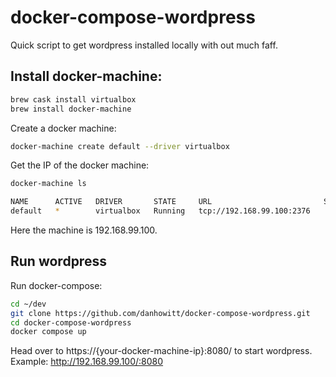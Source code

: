 docker-compose-wordpress
========================

Quick script to get wordpress installed locally with out much faff. 

## Install docker-machine:

```bash
brew cask install virtualbox
brew install docker-machine
```

Create a docker machine:

```bash
docker-machine create default --driver virtualbox
```

Get the IP of the docker machine:

```bash
docker-machine ls

NAME      ACTIVE   DRIVER       STATE     URL                         SWARM   DOCKER   ERRORS
default   *        virtualbox   Running   tcp://192.168.99.100:2376           v1.9.1
```

Here the machine is 192.168.99.100.

## Run wordpress

Run docker-compose:

```bash
cd ~/dev
git clone https://github.com/danhowitt/docker-compose-wordpress.git
cd docker-compose-wordpress
docker compose up
```

Head over to https://{your-docker-machine-ip}:8080/ to start wordpress. 
Example: http://192.168.99.100/:8080